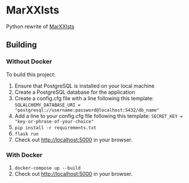 # MarXXIsts

Python rewrite of [MarXXIsts](https://github.com/prolesoft/MarXXIsts)

## Building

### Without Docker

To build this project:

1. Ensure that PostgreSQL is installed on your local machine
1. Create a PostgreSQL database for the application
1. Create a config.cfg file with a line following this template: `SQLALCHEMY_DATABASE_URI = "postgresql://username:password@localhost:5432/db_name"`
1. Add a line to your config.cfg file following this template: `SECRET_KEY = "key-or-phrase-of-your-choice"`
1. `pip install -r requirements.txt`
1. `flask run`
1. Check out <http://localhost:5000> in your browser.

### With Docker

1. `docker-compose up --build`
1. Check out <http://localhost:5000> in your browser.